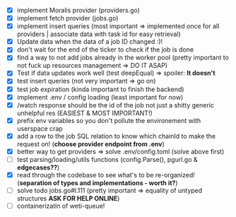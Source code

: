 - [x] implement Moralis provider (providers.go)
- [x] implement fetch provider (jobs.go)
- [x] implement insert queries (most important => implemented once for all providers | associate data with task id for easy retrieval)
- [x] Update data when the data of a job ID changed :)!
- [x] don't wait for the end of the ticker to check if the job is done
- [x] find a way to not add jobs already in the worker pool (pretty important to not fuck up resources management => DO IT ASAP)
- [x] Test if data updates work well (test deepEqual) => spoiler: **It doesn't**
- [x] test insert queries (not very important => go on)
- [x] test job expiration (kinda important to finish the backend)
- [x] implement .env / config loading (least important for now)
- [x] /watch response should be the id of the job not just a shitty generic unhelpful res (EASIEST & MOST IMPORTANT!)
- [x] prefix env variables so you don't pollute the environement with userspace crap
- [x] add a row to the job SQL relation to know which chainId to make the request on! (**choose provider endpoint from .env**)
- [x] better way to get providers => solve .env/config.toml (solve above first)
- [ ] test parsing/loading/utils functions (config.Parse(), pgurl.go & **edgecases??**)
- [x] read through the codebase to see what's to be re-organized! (**separation of types and implementations - worth it?**)
- [ ] solve todo jobs.go#l.111 (pretty important => equality of untyped structures **ASK FOR HELP ONLINE**)
- [ ] containerizatin of weti-queue!